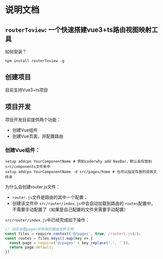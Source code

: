 # 说明文档
## `routerToview`: 一个快速搭建vue3+ts路由视图映射工具


如何安装？

```shell
npm install routerToview -g
```

## 创建项目

目前支持Vue3+ts项目





## 项目开发

项目开发目前提供两个功能：

* 创建Vue组件
* 创建Vue页面，并配置路由




### 创建Vue组件：

````shell
setup addcpn YourComponentName # 例如coderwhy add NavBar，默认会存放到src/components文件夹中
setup addcpn YourComponentName -d src/pages/home # 也可以指定存放的具体文件夹
````





为什么会创建router.js文件：

* `router.js`文件是路由的其中一个配置；
* 创建该文件中 `src/router/index.js`中会自动加载到路由的 `routes`配置中，不需要手动配置了（如果是自己配置的文件夹需要手动配置）

`src/router/index.js`中已经完成如下操作：

```js
// 动态加载pages中所有的路由文件示例
const files = require.context('@/pages', true, /router\.js$/);
const routes = files.keys().map(key => {
  const page = require('@/pages' + key.replace('.', ''));
  return page.default;
})
```





